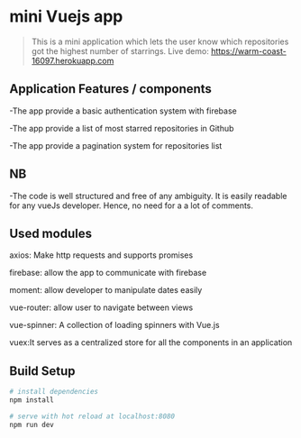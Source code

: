 # mini Vuejs app

>This is a mini application which lets the user know which repositories got the highest number of starrings.
Live demo: https://warm-coast-16097.herokuapp.com


## Application Features / components

-The app provide a basic authentication system with firebase

-The app provide a list of most starred repositories in Github

-The app provide a pagination system for repositories list

## NB

-The code is well structured and free of any ambiguity. It is easily readable for any vueJs developer. Hence, no need for a a lot of comments.

## Used modules
axios: Make http requests and supports promises

firebase: allow the app to communicate with firebase

moment: allow developer to manipulate dates easily

vue-router: allow user to navigate between views

vue-spinner: A collection of loading spinners with Vue.js

vuex:It serves as a centralized store for all the components in an application

## Build Setup

``` bash
# install dependencies
npm install

# serve with hot reload at localhost:8080
npm run dev
